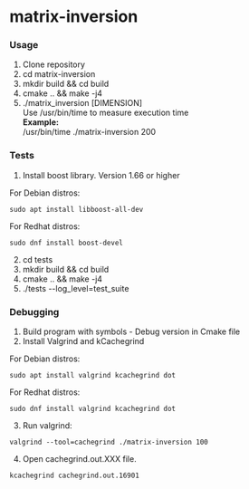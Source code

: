 # matrix-inversion

### Usage
1. Clone repository
2. cd matrix-inversion
3. mkdir build && cd build
4. cmake .. && make -j4
5. ./matrix_inversion [DIMENSION]\
   Use /usr/bin/time to measure execution time\
   **Example:**\
   /usr/bin/time ./matrix-inversion 200

### Tests
1. Install boost library. Version 1.66 or higher

For Debian distros:
```console
sudo apt install libboost-all-dev
```

For Redhat distros:
```console
sudo dnf install boost-devel
```

2. cd tests
3. mkdir build && cd build
4. cmake .. && make -j4
5. ./tests --log_level=test_suite

### Debugging
1. Build program with symbols - Debug version in Cmake file
2. Install Valgrind and kCachegrind

For Debian distros:
```console
sudo apt install valgrind kcachegrind dot
```

For Redhat distros:
```console
sudo dnf install valgrind kcachegrind dot
```

3. Run valgrind:
```console
valgrind --tool=cachegrind ./matrix-inversion 100
```
4. Open cachegrind.out.XXX file.
```console
kcachegrind cachegrind.out.16901
```
